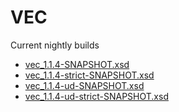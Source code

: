 # VEC

Current nightly builds

* [vec_1.1.4-SNAPSHOT.xsd](https://ecad-if.gitlab.io/vec/xsd/vec_1.1.4-SNAPSHOT.xsd)
* [vec_1.1.4-strict-SNAPSHOT.xsd](https://ecad-if.gitlab.io/vec/xsd/vec_1.1.4-strict-SNAPSHOT.xsd)
* [vec_1.1.4-ud-SNAPSHOT.xsd](https://ecad-if.gitlab.io/vec/xsd/vec_1.1.4-ud-SNAPSHOT.xsd)
* [vec_1.1.4-ud-strict-SNAPSHOT.xsd](https://ecad-if.gitlab.io/vec/xsd/vec_1.1.4-ud-strict-SNAPSHOT.xsd)

